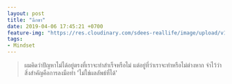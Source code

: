 ```yaml
---
layout: post
title: "ฉีกขา"
date: 2019-04-06 17:45:21 +0700
feature-img: "https://res.cloudinary.com/sdees-reallife/image/upload/v1554545639/IMG_20190406_163128383.jpg"
tags:
- Mindset
---
```

> ผมคิดว่าปัญหาไม่ได้อยู่ตรงที่เราจะทำสำเร็จหรือไม่ แต่อยู่ที่ว่าเราจะทำหรือไม่ต่างหาก จำไว้ว่าสิ่งสำคัญคือการลงมือทำ 'ไม่ใช่ผลลัพธ์ที่ได้'

